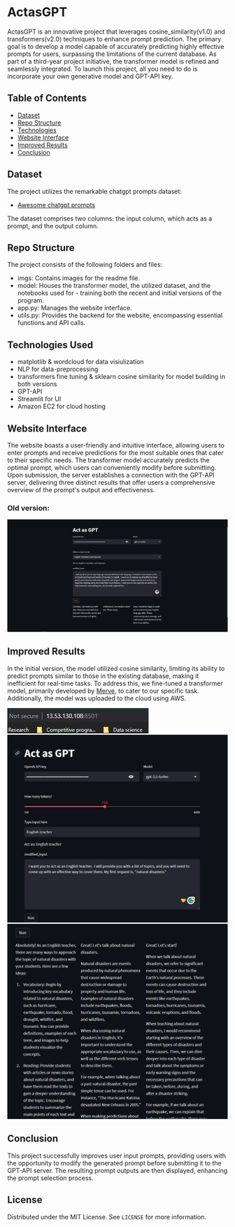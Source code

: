 # ActasGPT
 
ActasGPT is an innovative project that leverages cosine_similarity(v1.0) and transformers(v2.0) techniques to enhance prompt prediction. The primary goal is to develop a model capable of accurately predicting highly effective prompts for users, surpassing the limitations of the current database. As part of a third-year project initiative, the transformer model is refined and seamlessly integrated. To launch this project, all you need to do is incorporate your own generative model and GPT-API key.

## Table of Contents
* [Dataset](#Dataset)
* [Repo Structure](#Repo-Structure)
* [Technologies](#Technologies-Used)
* [Website Interface](#Website-Interface)
* [Improved Results](#Improved-Results)
* [Conclusion](#Conclusion)

## Dataset
The project utilizes the remarkable chatgpt prompts dataset:

* [Awesome chatgpt prompts](https://huggingface.co/datasets/fka/awesome-chatgpt-prompts)

The dataset comprises two columns: the input column, which acts as a prompt, and the output column.

## Repo Structure
The project consists of the following folders and files:

- imgs: Contains images for the readme file.
- model: Houses the transformer model, the utilized dataset, and the notebooks used for - training both the recent and initial versions of the program.
- app.py: Manages the website interface.
- utils.py: Provides the backend for the website, encompassing essential functions and API calls.


## Technologies Used
* matplotlib & wordcloud for data visiulization
* NLP for data-preprocessing
* transformers fine tuning & sklearn cosine similarity for model building in both versions
* GPT-API
* Streamlit for UI
* Amazon EC2 for cloud hosting

## Website Interface
The website boasts a user-friendly and intuitive interface, allowing users to enter prompts and receive predictions for the most suitable ones that cater to their specific needs. The transformer model accurately predicts the optimal prompt, which users can conveniently modify before submitting. Upon submission, the server establishes a connection with the GPT-API server, delivering three distinct results that offer users a comprehensive overview of the prompt's output and effectiveness.

### Old version:
![Interface V1.0](imgs/readme1.JPG)


## Improved Results
In the initial version, the model utilized cosine similarity, limiting its ability to predict prompts similar to those in the existing database, making it inefficient for real-time tasks. To address this, we fine-tuned a transformer model, primarily developed by [Merve](https://github.com/merveenoyan), to cater to our specific task. Additionally, the model was uploaded to the cloud using AWS.

![result1](imgs/readme2.JPG)
![result2](imgs/readme2.1.JPG)
![result3](imgs/readme2.2.JPG)


## Conclusion
This project successfully improves user input prompts, providing users with the opportunity to modify the generated prompt before submitting it to the GPT-API server. The resulting prompt outputs are then displayed, enhancing the prompt selection process.

## License
Distributed under the MIT License. See `LICENSE` for more information.
